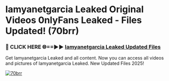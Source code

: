 # Iamyanetgarcia Leaked Original Videos 0nlyFans Leaked - Files Updated! (70brr)

<h3>🔴 CLICK HERE 🌐==►► <a href="https://tinyurl.com/ehrbuxhb" rel="nofollow">Iamyanetgarcia Leaked Updated Files</a></h3>

Get Iamyanetgarcia Leaked and all content. Now you can access all videos and pictures of Iamyanetgarcia Leaked. New Updated Files 2025!

[![70brr](https://i.imgur.com/lVYEuWS.gif)](https://tinyurl.com/ehrbuxhb)
